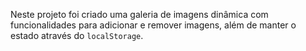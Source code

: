 Neste projeto foi criado uma galeria de imagens dinâmica com funcionalidades para adicionar e remover imagens, além de manter o estado através do `localStorage`. 
